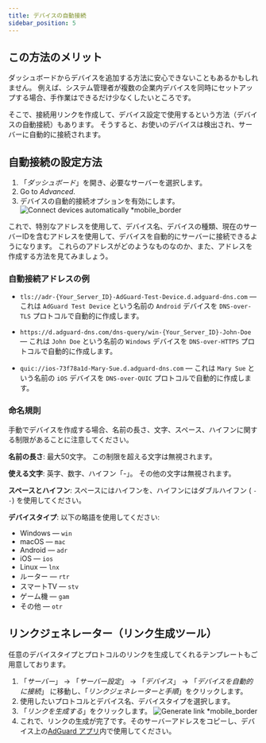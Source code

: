 ```yaml
---
title: デバイスの自動接続
sidebar_position: 5
---
```


## この方法のメリット

ダッシュボードからデバイスを追加する方法に安心できないこともあるかもしれません。 例えば、システム管理者が複数の企業内デバイスを同時にセットアップする場合、手作業はできるだけ少なくしたいところです。

そこで、接続用リンクを作成して、デバイス設定で使用するという方法（デバイスの自動接続）もあります。 そうすると、お使いのデバイスは検出され、サーバーに自動的に接続されます。

## 自動接続の設定方法

1. 「_ダッシュボード_」を開き、必要なサーバーを選択します。
2. Go to _Advanced_.
3. デバイスの自動的接続オプションを有効にします。
    ![Connect devices automatically \*mobile_border](https://cdn.adtidy.org/content/kb/dns/private/new_dns/connect/automatically.png)

これで、特別なアドレスを使用して、デバイス名、デバイスの種類、現在のサーバーIDを含むアドレスを使用して、デバイスを自動的にサーバーに接続できるようになります。 これらのアドレスがどのようなものなのか、また、アドレスを作成する方法を見てみましょう。

### 自動接続アドレスの例

- `tls://adr-{Your_Server_ID}-AdGuard-Test-Device.d.adguard-dns.com` — これは `AdGuard Test Device` という名前の `Android` デバイスを `DNS-over-TLS` プロトコルで自動的に作成します。

- `https://d.adguard-dns.com/dns-query/win-{Your_Server_ID}-John-Doe` — これは `John Doe` という名前の `Windows` デバイスを `DNS-over-HTTPS` プロトコルで自動的に作成します。

- `quic://ios-73f78a1d-Mary-Sue.d.adguard-dns.com` — これは `Mary Sue` という名前の `iOS` デバイスを `DNS-over-QUIC` プロトコルで自動的に作成します。

### 命名規則

手動でデバイスを作成する場合、名前の長さ、文字、スペース、ハイフンに関する制限があることに注意してください。

**名前の長さ**: 最大50文字。 この制限を超える文字は無視されます。

**使える文字**: 英字、数字、ハイフン「-」。 その他の文字は無視されます。

**スペースとハイフン**: スペースにはハイフンを、ハイフンにはダブルハイフン ( `--`) を使用してください。

**デバイスタイプ**: 以下の略語を使用してください:

- Windows — `win`
- macOS — `mac`
- Android — `adr`
- iOS — `ios`
- Linux — `lnx`
- ルーター — `rtr`
- スマートTV — `stv`
- ゲーム機 — `gam`
- その他 — `otr`

## リンクジェネレーター（リンク生成ツール）

任意のデバイスタイプとプロトコルのリンクを生成してくれるテンプレートもご用意しております。

1. 「_サーバー_」 → 「_サーバー設定_」 → 「_デバイス_」 → 「_デバイスを自動的に接続_」 に移動し、「_リンクジェネレーターと手順_」をクリックします。
2. 使用したいプロトコルとデバイス名、デバイスタイプを選択します。
3. 「_リンクを生成する_」をクリックします。
    ![Generate link \*mobile_border](https://cdn.adtidy.org/content/kb/dns/private/new_dns/connect/automatically_step7.png)
4. これで、リンクの生成が完了です。そのサーバーアドレスをコピーし、デバイス上の[AdGuard アプリ](https://adguard.com/welcome.html)内で使用してください。
